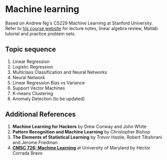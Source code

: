 Machine learning
================
Based on Andrew Ng's CS229 Machine Learning at Stanford University. Refer to [his course website](http://cs229.stanford.edu/) for lecture notes, linear algebra review, Matlab tutorial and practice problem sets.

Topic sequence
-----------------------
1. Linear Regression
2. Logistic Regression
3. Multiclass Classification and Neural Networks
4. Neural Network
5. Linear Regression Bias vs Variance
6. Support Vector Machines
7. K-means Clustering
8. Anomaly Detection (to be updated)

Additional References
---------------------
1. **Machine Learning for Hackers** by Drew Conway and John White
2. **Pattern Recognition and Machine Learning** by Christopher Bishop
3. **The Elements of Statistical Learning** by Trevor Hastie, Robert Tibshirani and Jerome Friedman
4. **[CMSC 726: Machine Learning](http://www.cbcb.umd.edu/~hcorrada/PML/)** at University of Maryland by Héctor Corrada Bravo
